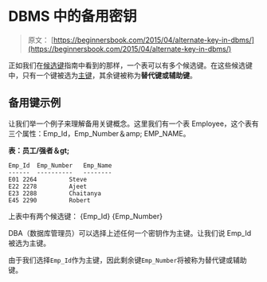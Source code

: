 # DBMS 中的备用密钥

> 原文： [https://beginnersbook.com/2015/04/alternate-key-in-dbms/](https://beginnersbook.com/2015/04/alternate-key-in-dbms/)

正如我们在[候选键](https://beginnersbook.com/2015/04/candidate-key-in-dbms/)指南中看到的那样，一个表可以有多个候选键。在这些候选键中，只有一个键被选为[主键](https://beginnersbook.com/2015/04/primary-key-in-dbms/)，其余键被称为**替代键或辅助键**。

## 备用键示例

让我们举一个例子来理解备用关键概念。这里我们有一个表 Employee，这个表有三个属性：Emp_Id，Emp_Number＆amp; EMP_NAME。

**表：员工/强者＆gt;**

```
Emp_Id  Emp_Number   Emp_Name
------  ----------   --------
E01	2264	     Steve
E22	2278	     Ajeet
E23	2288	     Chaitanya
E45	2290	     Robert

```

上表中有两个候选键：
{Emp_Id}
{Emp_Number}

DBA（数据库管理员）可以选择上述任何一个密钥作为主键。让我们说 Emp_Id 被选为主键。

由于我们选择`Emp_Id`作为主键，因此剩余键`Emp_Number`将被称为替代键或辅助键。